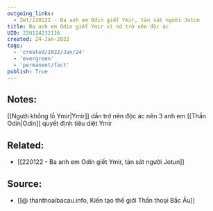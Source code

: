 ```yaml
---
outgoing_links:
  - Zet/220122 - Ba anh em Odin giết Ymir, tàn sát người Jotun
title: Ba anh em Odin giết Ymir vì nó trở nên độc ác
UID: 220124232116
created: 24-Jan-2022
tags:
  - 'created/2022/Jan/24'
  - 'evergreen'
  - 'permanent/fact'
publish: True
---
```

## Notes:
[[Người khổng lồ Ymir|Ymir]] dần trở nên độc ác nên 3 anh em [[Thần Odin|Odin]] quyết định tiêu diệt Ymir

## Related:
- [[220122 - Ba anh em Odin giết Ymir, tàn sát người Jotun]]
## Source:
- [[@ thanthoaibacau.info, Kiến tạo thế giới  Thần thoại Bắc Âu]]


